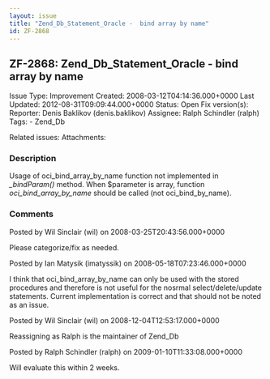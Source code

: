 ```yaml
---
layout: issue
title: "Zend_Db_Statement_Oracle -  bind array by name"
id: ZF-2868
---
```


ZF-2868: Zend\_Db\_Statement\_Oracle - bind array by name
---------------------------------------------------------

 Issue Type: Improvement Created: 2008-03-12T04:14:36.000+0000 Last Updated: 2012-08-31T09:09:44.000+0000 Status: Open Fix version(s): 
 Reporter:  Denis Baklikov (denis.baklikov)  Assignee:  Ralph Schindler (ralph)  Tags: - Zend\_Db
 
 Related issues: 
 Attachments: 
### Description

Usage of oci\_bind\_array\_by\_name function not implemented in _\_bindParam()_ method. When $parameter is array, function _oci\_bind\_array\_by\_name_ should be called (not oci\_bind\_by\_name).

 

 

### Comments

Posted by Wil Sinclair (wil) on 2008-03-25T20:43:56.000+0000

Please categorize/fix as needed.

 

 

Posted by Ian Matysik (imatyssik) on 2008-05-18T07:23:46.000+0000

I think that oci\_bind\_array\_by\_name can only be used with the stored procedures and therefore is not useful for the nosrmal select/delete/update statements. Current implementation is correct and that should not be noted as an issue.

 

 

Posted by Wil Sinclair (wil) on 2008-12-04T12:53:17.000+0000

Reassigning as Ralph is the maintainer of Zend\_Db

 

 

Posted by Ralph Schindler (ralph) on 2009-01-10T11:33:08.000+0000

Will evaluate this within 2 weeks.

 

 